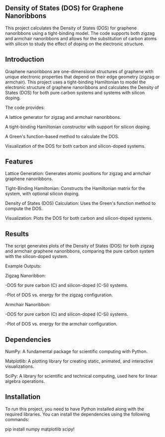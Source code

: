 ## Density of States (DOS) for Graphene Nanoribbons

This project calculates the Density of States (DOS) for graphene nanoribbons using a tight-binding model. The code supports both zigzag and armchair nanoribbons and allows for the substitution of carbon atoms with silicon to study the effect of doping on the electronic structure.

## Introduction

Graphene nanoribbons are one-dimensional structures of graphene with unique electronic properties that depend on their edge geometry (zigzag or armchair). This project uses a tight-binding Hamiltonian to model the electronic structure of graphene nanoribbons and calculates the Density of States (DOS) for both pure carbon systems and systems with silicon doping.

The code provides:

A lattice generator for zigzag and armchair nanoribbons.

A tight-binding Hamiltonian constructor with support for silicon doping.

A Green's function-based method to calculate the DOS.

Visualization of the DOS for both carbon and silicon-doped systems.

## Features

Lattice Generation: Generates atomic positions for zigzag and armchair graphene nanoribbons.

Tight-Binding Hamiltonian: Constructs the Hamiltonian matrix for the system, with optional silicon doping.

Density of States (DOS) Calculation: Uses the Green's function method to compute the DOS.

Visualization: Plots the DOS for both carbon and silicon-doped systems.

## Results

The script generates plots of the Density of States (DOS) for both zigzag and armchair graphene nanoribbons, comparing the pure carbon system with the silicon-doped system.

Example Outputs:

Zigzag Nanoribbon:

-DOS for pure carbon (C) and silicon-doped (C-Si) systems.

-Plot of DOS vs. energy for the zigzag configuration.

Armchair Nanoribbon:

-DOS for pure carbon (C) and silicon-doped (C-Si) systems.

-Plot of DOS vs. energy for the armchair configuration.

## Dependencies

NumPy: A fundamental package for scientific computing with Python.

Matplotlib: A plotting library for creating static, animated, and interactive visualizations.

SciPy: A library for scientific and technical computing, used here for linear algebra operations.

## Installation

To run this project, you need to have Python installed along with the required libraries. You can install the dependencies using the following commands:

pip install numpy matplotlib scipy!
